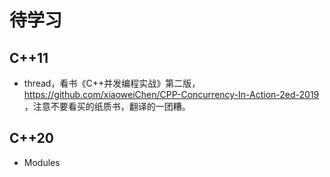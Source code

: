 # 待学习

## C++11
- thread，看书《C++并发编程实战》第二版， https://github.com/xiaoweiChen/CPP-Concurrency-In-Action-2ed-2019 ，注意不要看买的纸质书，翻译的一团糟。


## C++20 
- Modules
